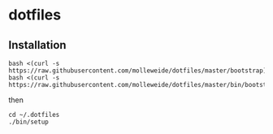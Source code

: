 dotfiles
========

Installation
------------
```
bash <(curl -s https://raw.githubusercontent.com/molleweide/dotfiles/master/bootstrap)
bash <(curl -s https://raw.githubusercontent.com/molleweide/dotfiles/master/bin/bootstrap)
```

then

```
cd ~/.dotfiles
./bin/setup
```
